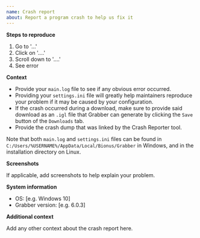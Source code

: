 ```yaml
---
name: Crash report
about: Report a program crash to help us fix it
---
```


**Steps to reproduce**

1. Go to '...'
2. Click on '....'
3. Scroll down to '....'
4. See error

**Context**

* Provide your `main.log` file to see if any obvious error occurred.
* Providing your `settings.ini` file will greatly help maintainers reproduce your problem if it may be caused by your configuration.
* If the crash occurred during a download, make sure to provide said download as an `.igl` file that Grabber can generate by clicking the `Save` button of the `Downloads` tab.
* Provide the crash dump that was linked by the Crash Reporter tool.

Note that both `main.log` and `settings.ini` files can be found in `C:/Users/%USERNAME%/AppData/Local/Bionus/Grabber` in Windows, and in the installation directory on Linux.

**Screenshots**

If applicable, add screenshots to help explain your problem.

**System information**

- OS: [e.g. Windows 10]
- Grabber version: [e.g. 6.0.3]

**Additional context**

Add any other context about the crash report here.